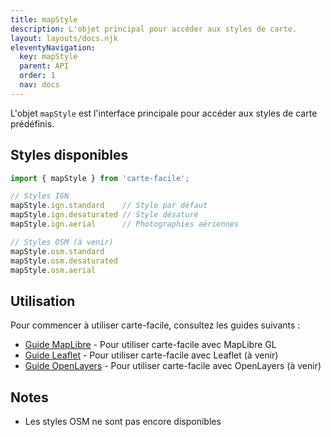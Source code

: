 ```yaml
---
title: mapStyle
description: L'objet principal pour accéder aux styles de carte.
layout: layouts/docs.njk
eleventyNavigation:
  key: mapStyle
  parent: API
  order: 1
  nav: docs
---
```


L'objet `mapStyle` est l'interface principale pour accéder aux styles de carte prédéfinis.

## Styles disponibles

```typescript
import { mapStyle } from 'carte-facile';

// Styles IGN
mapStyle.ign.standard    // Style par défaut
mapStyle.ign.desaturated // Style désaturé
mapStyle.ign.aerial      // Photographies aériennes

// Styles OSM (à venir)
mapStyle.osm.standard
mapStyle.osm.desaturated
mapStyle.osm.aerial
```

## Utilisation

Pour commencer à utiliser carte-facile, consultez les guides suivants :

- [Guide MapLibre](/documentation/guides/maplibre) - Pour utiliser carte-facile avec MapLibre GL
- [Guide Leaflet](/documentation/guides/leaflet) - Pour utiliser carte-facile avec Leaflet (à venir)
- [Guide OpenLayers](/documentation/guides/openlayers) - Pour utiliser carte-facile avec OpenLayers (à venir)

## Notes

- Les styles OSM ne sont pas encore disponibles
